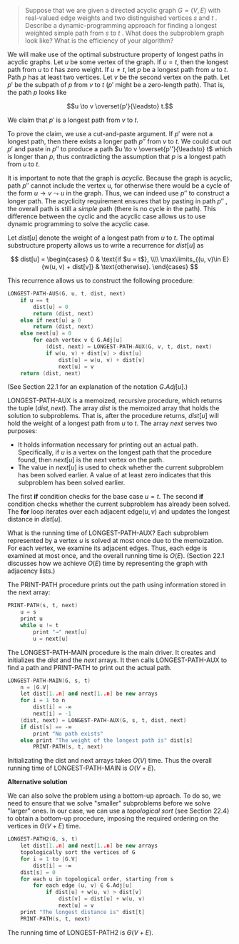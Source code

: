 > Suppose that we are given a directed acyclic graph $G = (V, E)$ with real-valued edge weights and two distinguished vertices $s$ and $t$ . Describe a dynamic-programming approach for finding a longest weighted simple path from $s$ to $t$ . What does the subproblem graph look like? What is the efficiency of your algorithm?

We will make use of the optimal substructure property of longest paths in acyclic graphs. Let $u$ be some vertex of the graph. If $u = t$, then the longest path from $u$ to $t$ has zero weight. If $u \ne t$, let $p$ be a longest path from $u$ to $t$. Path $p$ has at least two vertices. Let $v$ be the second vertex on the path. Let $p'$ be the subpath of $p$ from $v$ to $t$ ($p'$ might be a zero-length path). That is, the path $p$ looks like

$$u \to v \overset{p'}{\leadsto} t.$$

We claim that $p'$ is a longest path from $v$ to $t$.

To prove the claim, we use a cut-and-paste argument. If $p'$ were not a longest path, then there exists a longer path $p''$ from $v$ to $t$. We could cut out $p'$ and paste in $p''$ to produce a path $u \to v \overset{p''}{\leadsto} t$ which is longer than $p$, thus contradicting the assumption that $p$ is a longest path from $u$ to $t$.

It is important to note that the graph is _acyclic_. Because the graph is acyclic, path $p''$ cannot include the vertex u, for otherwise there would be a cycle of the form $u \to v \leadsto u$ in the graph. Thus, we can indeed use $p''$ to construct a longer path. The acyclicity requirement ensures that by pasting in path $p''$ , the overall path is still a _simple_ path (there is no cycle in the path). This difference between the cyclic and the acyclic case allows us to use dynamic programming to solve the acyclic case.

Let $dist[u]$ denote the weight of a longest path from $u$ to $t$. The optimal substructure property allows us to write a recurrence for $dist[u]$ as

$$
dist[u] =
\begin{cases}
                                           0 & \text{if $u = t$}, \\\\
\max\limits_{(u, v)\in E}{w(u, v) + dist[v]} & \text{otherwise}.
\end{cases}
$$

This recurrence allows us to construct the following procedure:

```cpp
LONGEST-PATH-AUS(G, u, t, dist, next)
    if u == t
        dist[u] = 0
        return (dist, next)
    else if next[u] ≥ 0
        return (dist, next)
    else next[u] = 0
        for each vertex v ∈ G.Adj[u]
            (dist, next) = LONGEST-PATH-AUX(G, v, t, dist, next)
            if w(u, v) + dist[v] > dist[u]
                dist[u] = w(u, v) + dist[v]
                next[u] = v
    return (dist, next)
```

(See Section 22.1 for an explanation of the notation $G.Adj[u]$.)

$\text{LONGEST-PATH-AUX}$ is a memoized, recursive procedure, which returns the tuple $(dist, next)$. The array $dist$ is the memoized array that holds the solution to subproblems. That is, after the procedure returns, $dist[u]$ will hold the weight of a longest path from $u$ to $t$. The array $next$ serves two purposes:

- It holds information necessary for printing out an actual path. Specifically, if $u$ is a vertex on the longest path that the procedure found, then $next[u]$ is the next vertex on the path.
- The value in $next[u]$ is used to check whether the current subproblem has been solved earlier. A value of at least zero indicates that this subproblem has been solved earlier.

The first **if** condition checks for the base case $u = t$. The second **if** condition checks whether the current subproblem has already been solved. The **for** loop iterates over each adjacent edge($u, v)$ and updates the longest distance in $dist[u]$.

What is the running time of $\text{LONGEST-PATH-AUX}$? Each subproblem represented by a vertex $u$ is solved at most once due to the memoization. For each vertex, we examine its adjacent edges. Thus, each edge is examined at most once, and the overall running time is $O(E)$. (Section 22.1 discusses how we achieve $O(E)$ time by representing the graph with adjacency lists.)

The $\text{PRINT-PATH}$ procedure prints out the path using information stored in the next array:

```cpp
PRINT-PATH(s, t, next)
    u = s
    print u
    while u != t
        print "→" next[u]
        u = next[u]
```

The $\text{LONGEST-PATH-MAIN}$ procedure is the main driver. It creates and initializes the $dist$ and the $next$ arrays. It then calls $\text{LONGEST-PATH-AUX}$ to find a path and $\text{PRINT-PATH}$ to print out the actual path.

```cpp
LONGEST-PATH-MAIN(G, s, t)
    n = |G.V|
    let dist[1..n] and next[1..n] be new arrays
    for i = 1 to n
        dist[i] = -∞
        next[i] = -1
    (dist, next) = LONGEST-PATH-AUX(G, s, t, dist, next)
    if dist[s] == -∞
        print "No path exists"
    else print "The weight of the longest path is" dist[s]
        PRINT-PATH(s, t, next)
```

Initializating the dist and next arrays takes $O(V)$ time. Thus the overall running time of $\text{LONGEST-PATH-MAIN}$ is $O(V + E)$.

**Alternative solution**

We can also solve the problem using a bottom-up aproach. To do so, we need to ensure that we solve "smaller" subproblems before we solve "larger" ones. In our case, we can use a _topological sort_ (see Section 22.4) to obtain a bottom-up procedure, imposing the required ordering on the vertices in $\Theta(V + E)$ time.

```cpp
LONGEST-PATH2(G, s, t)
    let dist[1..n] and next[1..n] be new arrays
    topologically sort the vertices of G
    for i = 1 to |G.V|
        dist[i] = -∞
    dist[s] = 0
    for each u in topological order, starting from s
        for each edge (u, v) ∈ G.Adj[u]
            if dist[u] + w(u, v) > dist[v]
                dist[v] = dist[u] + w(u, v)
                next[u] = v
    print "The longest distance is" dist[t]
    PRINT-PATH(s, t, next)
```

The running time of $\text{LONGEST-PATH2}$ is $\Theta(V + E)$.
